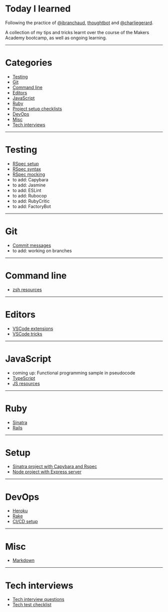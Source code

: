 # Today I learned

Following the practice of [@jbranchaud](https://github.com/jbranchaud/til), [thoughtbot](https://github.com/thoughtbot/til) and [@charliegerard](https://github.com/charliegerard/dev-notes). 

A collection of my tips and tricks learnt over the course of the Makers Academy bootcamp, as well as ongoing learning.

---

# Categories

* [Testing](#testing)
* [Git](#git)
* [Command line](#command-line)
* [Editors](#editors)
* [JavaScript](#javascript)
* [Ruby](#ruby)
* [Project setup checklists](#setup)
* [DevOps](#devops)
* [Misc](#misc)
* [Tech interviews](#tech-interviews)

---

# Testing

* [RSpec setup](testing/rspec-setup.md)
* [RSpec syntax](testing/rspec-syntax.md)
* [RSpec mocking](testing/rspec-mocks.md)
* to add: Capybara
* to add: Jasmine
* to add: ESLint
* to add: Rubocop
* to add: RubyCritic
* to add: FactoryBot

---

# Git

* [Commit messages](git/commit-messages.md)
* to add: working on branches

---

# Command line

* [zsh resources](command-line/zsh.md)

---

# Editors

* [VSCode extensions](editors/vscode-extensions.md)
* [VSCode tricks](editors/vscode-tricks.md)

---

# JavaScript

* coming up: Functional programming sample in pseudocode
* [TypeScript](javascript/typescript.md)
* [JS resources](javascript/js-resources.md)

---

# Ruby  

* [Sinatra](ruby/sinatra.md)
* [Rails](ruby/rails.md)

---

# Setup

* [Sinatra project with Capybara and Rspec](setup/sinatra-capybara-rspec.md)
* [Node project with Express server](setup/node-express.md)

---

# DevOps

* [Heroku](devops/heroku.md)
* [Rake](devops/rake.md)
* [CI/CD setup](devops/ci-cd.md)

---

# Misc

* [Markdown](misc/markdown-cheatsheet.md)

---

# Tech interviews

* [Tech interview questions](tech-interviews/questions.md)
* [Tech test checklist](tech-interviews/tech-test-checklist.md)